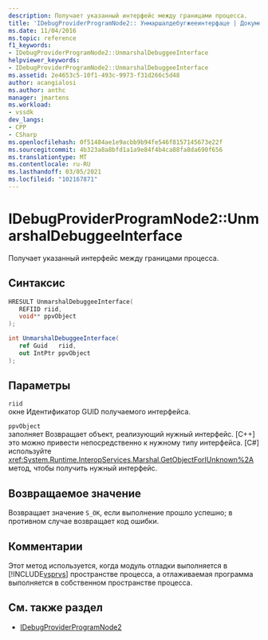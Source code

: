```yaml
---
description: Получает указанный интерфейс между границами процесса.
title: 'IDebugProviderProgramNode2:: Унмаршалдебугжееинтерфаце | Документация Майкрософт'
ms.date: 11/04/2016
ms.topic: reference
f1_keywords:
- IDebugProviderProgramNode2::UnmarshalDebuggeeInterface
helpviewer_keywords:
- IDebugProviderProgramNode2::UnmarshalDebuggeeInterface
ms.assetid: 2e4653c5-10f1-493c-9973-f31d266c5d48
author: acangialosi
ms.author: anthc
manager: jmartens
ms.workload:
- vssdk
dev_langs:
- CPP
- CSharp
ms.openlocfilehash: 0f51484ae1e9acbb9b94fe546f8157145673e22f
ms.sourcegitcommit: 4b323a8a8bfd1a1a9e84f4b4ca88fa8da690f656
ms.translationtype: MT
ms.contentlocale: ru-RU
ms.lasthandoff: 03/05/2021
ms.locfileid: "102167871"
---
```

# <a name="idebugproviderprogramnode2unmarshaldebuggeeinterface"></a>IDebugProviderProgramNode2::UnmarshalDebuggeeInterface
Получает указанный интерфейс между границами процесса.

## <a name="syntax"></a>Синтаксис

```cpp
HRESULT UnmarshalDebuggeeInterface(
   REFIID riid,
   void** ppvObject
);
```

```csharp
int UnmarshalDebuggeeInterface(
   ref Guid   riid,
   out IntPtr ppvObject
);
```

## <a name="parameters"></a>Параметры
`riid`\
окне Идентификатор GUID получаемого интерфейса.

`ppvObject`\
заполняет Возвращает объект, реализующий нужный интерфейс. [C++] это можно привести непосредственно к нужному типу интерфейса. [C#] используйте <xref:System.Runtime.InteropServices.Marshal.GetObjectForIUnknown%2A> метод, чтобы получить нужный интерфейс.

## <a name="return-value"></a>Возвращаемое значение
 Возвращает значение `S_OK`, если выполнение прошло успешно; в противном случае возвращает код ошибки.

## <a name="remarks"></a>Комментарии
 Этот метод используется, когда модуль отладки выполняется в [!INCLUDE[vsprvs](../../../code-quality/includes/vsprvs_md.md)] пространстве процесса, а отлаживаемая программа выполняется в собственном пространстве процесса.

## <a name="see-also"></a>См. также раздел
- [IDebugProviderProgramNode2](../../../extensibility/debugger/reference/idebugproviderprogramnode2.md)
